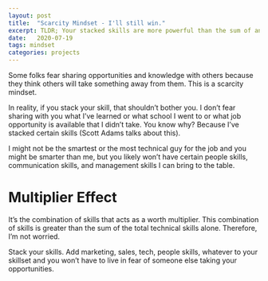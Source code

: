 ```yaml
---
layout: post
title:  "Scarcity Mindset - I'll still win."
excerpt: TLDR; Your stacked skills are more powerful than the sum of an individual skill. Also sharing is not a zero sum game.
date:   2020-07-19
tags: mindset
categories: projects
---
```


Some folks fear sharing opportunities and knowledge with others because they think others will take something away from them. This is a scarcity mindset.

In reality, if you stack your skill, that shouldn’t bother you. I don’t fear sharing with you what I’ve learned or what school I went to or what job opportunity is available that I didn’t take. You know why? Because I’ve stacked certain skills (Scott Adams talks about this).

I might not be the smartest or the most technical guy for the job and you might be smarter than me, but you likely won’t have certain people skills, communication skills, and management skills I can bring to the table.

# Multiplier Effect

It’s the combination of skills that acts as a worth multiplier. This combination of skills is greater than the sum of the total technical skills alone. Therefore, I’m not worried.

Stack your skills. Add marketing, sales, tech, people skills, whatever to your skillset and you won’t have to live in fear of someone else taking your opportunities.